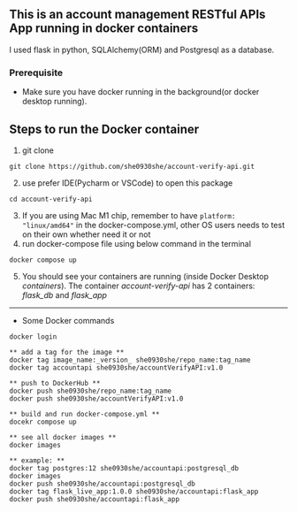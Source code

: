 
## This is an account management RESTful APIs App running in docker containers
I used flask in python, SQLAlchemy(ORM) and Postgresql as a database.  


### Prerequisite
- Make sure you have docker running in the background(or docker desktop running).  


## Steps to run the Docker container
1. git clone 
```commandline
git clone https://github.com/she0930she/account-verify-api.git
```
2. use prefer IDE(Pycharm or VSCode) to open this package
```commandline
cd account-verify-api
```
3. If you are using Mac M1 chip, remember to have `platform: "linux/amd64"`
in the docker-compose.yml, other OS users needs to test on their own whether
need it or not
4. run docker-compose file using below command in the terminal
```commandline
docker compose up
```
5. You should see your containers are running (inside Docker Desktop *containers*). 
The container *account-verify-api* has 2 containers: *flask_db* and *flask_app*

---

- Some Docker commands
```commandline
docker login

** add a tag for the image **
docker tag image_name:_version_ she0930she/repo_name:tag_name
docker tag accountapi she0930she/accountVerifyAPI:v1.0

** push to DockerHub **
docker push she0930she/repo_name:tag_name
docker push she0930she/accountVerifyAPI:v1.0

** build and run docker-compose.yml **
docekr compose up 

** see all docker images **
docker images

** example: **
docker tag postgres:12 she0930she/accountapi:postgresql_db 
docker images
docker push she0930she/accountapi:postgresql_db
docker tag flask_live_app:1.0.0 she0930she/accountapi:flask_app
docker push she0930she/accountapi:flask_app
```